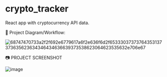 # crypto_tracker
React app with cryptocurrency API data.

🔧 Project Diagram/Workflow:

![68747470733a2f2f692e6779617a6f2e636f6d2f65333037373764353137373635623634346434636639373538623064623535632e706e67](https://user-images.githubusercontent.com/56153715/199000586-ecf2cc6e-257c-4ea0-8de3-55ce80c26952.png)

📷 PROJECT SCREENSHOT

![image](https://user-images.githubusercontent.com/56153715/199000402-ddfb1e79-cd81-454e-b761-adc844d0a05b.png)
